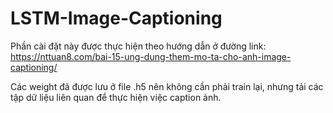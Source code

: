 # LSTM-Image-Captioning
Phần cài đặt này được thực hiện theo hướng dẫn ở đường link: https://nttuan8.com/bai-15-ung-dung-them-mo-ta-cho-anh-image-captioning/

Các weight đã được lưu ở file .h5 nên không cần phải train lại, nhưng tải các tập dữ liệu liên quan để thực hiện việc caption ảnh. 
